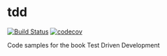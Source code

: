 # tdd
[![Build Status](https://travis-ci.org/mirmdasif/tdd.svg?branch=master)](https://travis-ci.org/mirmdasif/tdd)
[![codecov](https://codecov.io/gh/mirmdasif/tdd/branch/master/graph/badge.svg)](https://codecov.io/gh/mirmdasif/tdd)

Code samples for the book Test Driven Development
